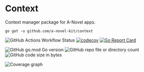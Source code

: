 # Context

Context manager package for A-Novel apps.

```
go get -u github.com/a-novel-kit/context
```

![GitHub Actions Workflow Status](https://img.shields.io/github/actions/workflow/status/a-novel-kit/context/main.yaml)
[![codecov](https://codecov.io/gh/a-novel-kit/context/graph/badge.svg?token=ED2kjJe9VZ)](https://codecov.io/gh/a-novel-kit/context)
[![Go Report Card](https://goreportcard.com/badge/github.com/a-novel-kit/context)](https://goreportcard.com/report/github.com/a-novel-kit/context)

![GitHub go.mod Go version](https://img.shields.io/github/go-mod/go-version/a-novel-kit/context)
![GitHub repo file or directory count](https://img.shields.io/github/directory-file-count/a-novel-kit/context)
![GitHub code size in bytes](https://img.shields.io/github/languages/code-size/a-novel-kit/context)

![Coverage graph](https://codecov.io/gh/a-novel-kit/context/graphs/sunburst.svg?token=ED2kjJe9VZ)
